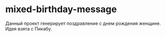 # mixed-birthday-message

Данный проект генерирует поздравление с днем рождения женщине.
Идея взята с Пикабу.
